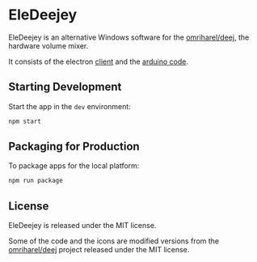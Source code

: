 # EleDeejey

EleDeejey is an alternative Windows software for the [omriharel/deej](https://github.com/omriharel/deej), the hardware volume mixer.

It consists of the electron [client](https://github.com/JaroslawPokropinski/EleDeejey/releases) and the [arduino code](https://github.com/JaroslawPokropinski/EleDeejey/blob/main/arduino/eleDeej.ino).

## Starting Development

Start the app in the `dev` environment:

```bash
npm start
```

## Packaging for Production

To package apps for the local platform:

```bash
npm run package
```

## License

EleDeejey is released under the MIT license.

Some of the code and the icons are modified versions from the [omriharel/deej](https://github.com/omriharel/deej) project released under the MIT license.

